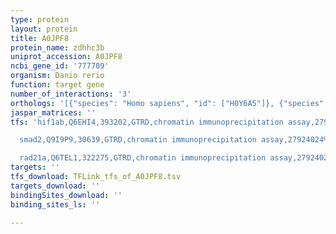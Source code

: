 ```yaml
---
type: protein
layout: protein
title: A0JPF8
protein_name: zdhhc3b
uniprot_accession: A0JPF8
ncbi_gene_id: '777709'
organism: Danio rerio
function: target gene
number_of_interactions: '3'
orthologs: '[{"species": "Homo sapiens", "id": ["H0Y6A5"]}, {"species": "Mus musculus", "id": ["<a href=\"/protein/q8r173\">Q8R173</a>"]}, {"species": "Rattus norvegicus", "id": ["<a href=\"/protein/q2tgk3\">Q2TGK3</a>"]}, {"species": "Drosophila melanogaster", "id": ["<a href=\"/protein/q7k3t4\">Q7K3T4</a>"]}, {"species": "Caenorhabditis elegans", "id": ["<a href=\"/protein/q95x59\">Q95X59</a>"]}]'
jaspar_matrices: ''
tfs: 'hif1ab,Q6EHI4,393202,GTRD,chromatin immunoprecipitation assay,27924024%5Buid%5D,No

  smad2,Q9I9P9,30639,GTRD,chromatin immunoprecipitation assay,27924024%5Buid%5D,No

  rad21a,Q6TEL1,322275,GTRD,chromatin immunoprecipitation assay,27924024%5Buid%5D,No'
targets: ''
tfs_download: TFLink_tfs_of_A0JPF8.tsv
targets_download: ''
bindingSites_download: ''
binding_sites_ls: ''

---
```

